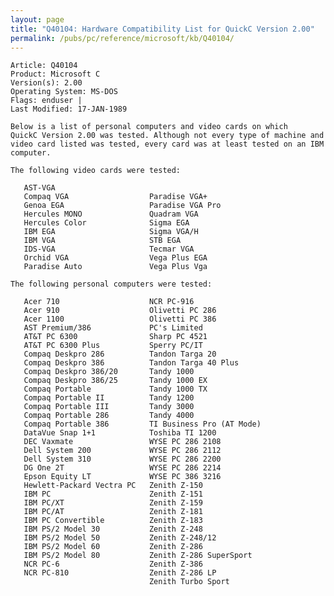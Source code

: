 ```yaml
---
layout: page
title: "Q40104: Hardware Compatibility List for QuickC Version 2.00"
permalink: /pubs/pc/reference/microsoft/kb/Q40104/
---
```


	Article: Q40104
	Product: Microsoft C
	Version(s): 2.00
	Operating System: MS-DOS
	Flags: enduser |
	Last Modified: 17-JAN-1989
	
	Below is a list of personal computers and video cards on which
	QuickC Version 2.00 was tested. Although not every type of machine and
	video card listed was tested, every card was at least tested on an IBM
	computer.
	
	The following video cards were tested:
	
	   AST-VGA
	   Compaq VGA                  Paradise VGA+
	   Genoa EGA                   Paradise VGA Pro
	   Hercules MONO               Quadram VGA
	   Hercules Color              Sigma EGA
	   IBM EGA                     Sigma VGA/H
	   IBM VGA                     STB EGA
	   IDS-VGA                     Tecmar VGA
	   Orchid VGA                  Vega Plus EGA
	   Paradise Auto               Vega Plus Vga
	
	The following personal computers were tested:
	
	   Acer 710                    NCR PC-916
	   Acer 910                    Olivetti PC 286
	   Acer 1100                   Olivetti PC 386
	   AST Premium/386             PC's Limited
	   AT&T PC 6300                Sharp PC 4521
	   AT&T PC 6300 Plus           Sperry PC/IT
	   Compaq Deskpro 286          Tandon Targa 20
	   Compaq Deskpro 386          Tandon Targa 40 Plus
	   Compaq Deskpro 386/20       Tandy 1000
	   Compaq Deskpro 386/25       Tandy 1000 EX
	   Compaq Portable             Tandy 1000 TX
	   Compaq Portable II          Tandy 1200
	   Compaq Portable III         Tandy 3000
	   Compaq Portable 286         Tandy 4000
	   Compaq Portable 386         TI Business Pro (AT Mode)
	   DataVue Snap 1+1            Toshiba TI 1200
	   DEC Vaxmate                 WYSE PC 286 2108
	   Dell System 200             WYSE PC 286 2112
	   Dell System 310             WYSE PC 286 2200
	   DG One 2T                   WYSE PC 286 2214
	   Epson Equity LT             WYSE PC 386 3216
	   Hewlett-Packard Vectra PC   Zenith Z-150
	   IBM PC                      Zenith Z-151
	   IBM PC/XT                   Zenith Z-159
	   IBM PC/AT                   Zenith Z-181
	   IBM PC Convertible          Zenith Z-183
	   IBM PS/2 Model 30           Zenith Z-248
	   IBM PS/2 Model 50           Zenith Z-248/12
	   IBM PS/2 Model 60           Zenith Z-286
	   IBM PS/2 Model 80           Zenith Z-286 SuperSport
	   NCR PC-6                    Zenith Z-386
	   NCR PC-810                  Zenith Z-286 LP
	                               Zenith Turbo Sport
